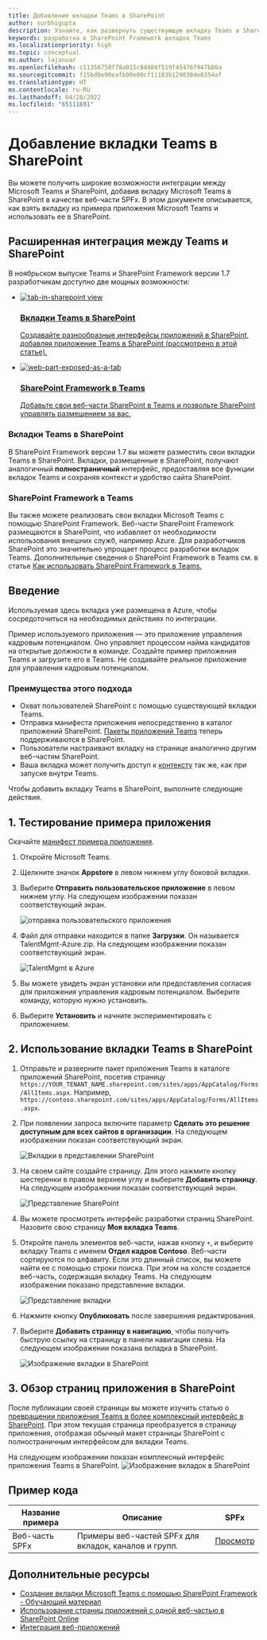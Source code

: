 ```yaml
---
title: Добавление вкладки Teams в SharePoint
author: surbhigupta
description: Узнайте, как развернуть существующую вкладку Teams в SharePoint в виде веб-части SharePoint Framework с помощью примеров кода.
keywords: разработка в SharePoint Framework вкладок Teams
ms.localizationpriority: high
ms.topic: conceptual
ms.author: lajanuar
ms.openlocfilehash: c11356750f78a015c8d404f519f45476f947b80a
ms.sourcegitcommit: f15bd0e90eafb00e00cf11183b129038de8354af
ms.translationtype: HT
ms.contentlocale: ru-RU
ms.lasthandoff: 04/28/2022
ms.locfileid: "65111691"
---
```

# <a name="add-teams-tab-to-sharepoint"></a>Добавление вкладки Teams в SharePoint

Вы можете получить широкие возможности интеграции между Microsoft Teams и SharePoint, добавив вкладку Microsoft Teams в SharePoint в качестве веб-части SPFx. В этом документе описывается, как взять вкладку из примера приложения Microsoft Teams и использовать ее в SharePoint.

## <a name="rich-integration-between-teams-and-sharepoint"></a>Расширенная интеграция между Teams и SharePoint

В ноябрьском выпуске Teams и SharePoint Framework версии 1.7 разработчикам доступно две мощных возможности:

<ul  class="panelContent cardsC">
<li>
    <a href="#introduction">
        <div class="cardSize">
            <div class="cardPadding">
                <div class="card">
                    <div class="cardImageOuter">
                        <div class="cardImage bgdAccent1">
                            <img src="~/assets/images/tabs/tabs-in-sharepoint/image084.png" alt="tab-in-sharepoint view"/>
                        </div>
                    </div>
                    <div class="cardText">
                        <h3>Вкладки Teams в SharePoint</h3>
                        <p>Создавайте разнообразные интерфейсы приложений в SharePoint, добавляя приложение Teams в SharePoint (рассмотрено в этой статье).</p>
                    </div>
                </div>
            </div>
        </div>
    </a>
</li>
<li>
    <a href="/sharepoint/dev/spfx/web-parts/get-started/using-web-part-as-ms-teams-tab">
        <div class="cardSize">
            <div class="cardPadding">
                <div class="card">
                    <div class="cardImageOuter">
                        <div class="cardImage bgdAccent1">
                            <img src="~/assets/images/tabs/tabs-in-sharepoint/SharePoint-web-part-exposed-as-a-Tab-in-Microsoft-Teams.png" alt="web-part-exposed-as-a-tab" />
                        </div>
                    </div>
                    <div class="cardText">
                        <h3>SharePoint Framework в Teams</h3>
                        <p>Добавьте свои веб-части SharePoint в Teams и позвольте SharePoint управлять размещением за вас.</p>
                    </div>
                </div>
            </div>
        </div>
    </a>
</li>
</ul>

### <a name="teams-tabs-in-sharepoint"></a>Вкладки Teams в SharePoint

В SharePoint Framework версии 1.7 вы можете разместить свои вкладки Teams в SharePoint. Вкладки, размещенные в SharePoint, получают аналогичный **полностраничный** интерфейс, предоставляя все функции вкладок Teams и сохраняя контекст и удобство сайта SharePoint.

### <a name="sharepoint-framework-in-teams"></a>SharePoint Framework в Teams

Вы также можете реализовать свои вкладки Microsoft Teams с помощью SharePoint Framework. Веб-части SharePoint Framework размещаются в SharePoint, что избавляет от необходимости использования внешних служб, например Azure. Для разработчиков SharePoint это значительно упрощает процесс разработки вкладок Teams. Дополнительные сведения о SharePoint Framework в Teams см. в статье [Как использовать SharePoint Framework в Teams.](/sharepoint/dev/spfx/web-parts/get-started/using-web-part-as-ms-teams-tab)

## <a name="introduction"></a>Введение

Используемая здесь вкладка уже размещена в Azure, чтобы сосредоточиться на необходимых действиях по интеграции.

Пример используемого приложения — это приложение управления кадровым потенциалом. Оно управляет процессом найма кандидатов на открытые должности в команде. Создайте пример приложения Teams и загрузите его в Teams. Не создавайте реальное приложение для управления кадровым потенциалом.

### <a name="benefits-of-this-approach"></a>Преимущества этого подхода

* Охват пользователей SharePoint с помощью существующей вкладки Teams.
* Отправка манифеста приложения непосредственно в каталог приложений SharePoint. [Пакеты приложений Teams](~/concepts/build-and-test/apps-package.md) теперь поддерживаются в SharePoint.
* Пользователи настраивают вкладку на странице аналогично другим веб-частям SharePoint.
* Ваша вкладка может получить доступ к [контексту](~/tabs/how-to/access-teams-context.md) так же, как при запуске внутри Teams.

Чтобы добавить вкладку Teams в SharePoint, выполните следующие действия.

## <a name="1-test-the-sample-app"></a>1. Тестирование примера приложения

Скачайте [манифест примера приложения](https://github.com/MicrosoftDocs/msteams-docs/raw/master/msteams-platform/assets/downloads/TalentMgmt-Azure.zip).

1. Откройте Microsoft Teams.
1. Щелкните значок **Appstore** в левом нижнем углу боковой вкладки.
1. Выберите **Отправить пользовательское приложение** в левом нижнем углу. На следующем изображении показан соответствующий экран.  

    ![отправка пользовательского приложения](~/assets/images/tabs/tabs-in-sharepoint/upload-custom-app.png)

1. Файл для отправки находится в папке **Загрузки**. Он называется TalentMgmt-Azure.zip. На следующем изображении показан соответствующий экран.

    ![TalentMgmt в Azure](~/assets/images/tabs/tabs-in-sharepoint/talentmgmt-azure.png)

1. Вы можете увидеть экран установки или предоставления согласия для приложения управления кадровым потенциалом. Выберите команду, которую нужно установить.
1. Выберите **Установить** и начните экспериментировать с приложением.

## <a name="2-use-teams-tab-in-sharepoint"></a>2. Использование вкладки Teams в SharePoint

1. Отправьте и разверните пакет приложения Teams в каталоге приложений SharePoint, посетив страницу `https://YOUR_TENANT_NAME.sharepoint.com/sites/apps/AppCatalog/Forms/AllItems.aspx`. Например, `https://contoso.sharepoint.com/sites/apps/AppCatalog/Forms/AllItems.aspx`.

1. При появлении запроса включите параметр **Сделать это решение доступным для всех сайтов в организации**.
На следующем изображении показан соответствующий экран.

   ![Вкладки в представлении SharePoint](~/assets/images/tabs/tabs-in-sharepoint/image065.png)

1. На своем сайте создайте страницу. Для этого нажмите кнопку шестеренки в правом верхнем углу и выберите **Добавить страницу**.
На следующем изображении показан соответствующий экран.

   ![Представление SharePoint](~/assets/images/tabs/tabs-in-sharepoint/image066.png)

1. Вы можете просмотреть интерфейс разработки страниц SharePoint. Назовите свою страницу **Моя вкладка Teams**.

1. Откройте панель элементов веб-части, нажав кнопку `+`, и выберите вкладку Teams с именем **Отдел кадров Contoso**. Веб-части сортируются по алфавиту. Если это длинный список, вы можете найти ее с помощью строки поиска. При этом на холсте создается веб-часть, содержащая вкладку Teams. На следующем изображении показано представление вкладки.

   ![Представление вкладки](~/assets/images/tabs/tabs-in-sharepoint/image071.png)

1. Нажмите кнопку **Опубликовать** после завершения редактирования.

1. Выберите **Добавить страницу в навигацию**, чтобы получить быструю ссылку на страницу в панели навигации слева.
На следующем изображении показана вкладка в SharePoint.

   ![Изображение вкладки в SharePoint](~/assets/images/tabs/tabs-in-sharepoint/image073.png)

## <a name="3-explore-app-pages-in-sharepoint"></a>3. Обзор страниц приложения в SharePoint

После публикации своей страницы вы можете изучить статью о [превращении приложения Teams в более комплексный интерфейс в SharePoint](/sharepoint/dev/spfx/web-parts/single-part-app-pages). При этом текущая страница преобразуется в страницу приложения, отображая обычный макет страницы SharePoint с полностраничным интерфейсом для вкладки Teams.

На следующем изображении показан комплексный интерфейс приложения Teams в SharePoint. ![Изображение вкладок в SharePoint](~/assets/images/tabs/tabs-in-sharepoint/image085.png)

## <a name="code-sample"></a>Пример кода

| **Название примера** | **Описание** | **SPFx** |
|-----------------|-----------------|----------|
| Веб-часть SPFx | Примеры веб-частей SPFx для вкладок, каналов и групп. | [Просмотр](https://github.com/OfficeDev/Microsoft-Teams-Samples/tree/main/samples/tab-channel-group/spfx)

## <a name="see-also"></a>Дополнительные ресурсы

* [Создание вкладки Microsoft Teams с помощью SharePoint Framework - Обучающий материал](/sharepoint/dev/spfx/web-parts/get-started/using-web-part-as-ms-teams-tab)
* [Использование страниц приложений с одной веб-частью в SharePoint Online](/sharepoint/dev/spfx/web-parts/single-part-app-pages)
* [Интеграция веб-приложений](~/samples/integrate-web-apps-overview.md)
